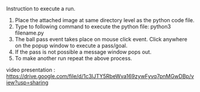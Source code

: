 Instruction to execute a run.

1. Place the attached image at same directory level as the python code file.
2. Type to following command to execute the python file:
	python3 filename.py
3. The ball pass event takes place on mouse click event. Click anywhere on the popup window to execute a pass/goal.
4. If the pass is not possible a message window pops out.
5. To make another run repeat the above process.


video presentation : https://drive.google.com/file/d/1c3lJTY5RbeWva169zywFyvq7pnMGwDBp/view?usp=sharing
